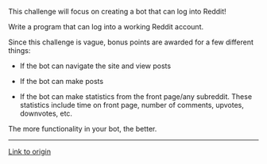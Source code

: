 This challenge will focus on creating a bot that can log into Reddit!

Write a program that can log into a working Reddit account. 

Since this challenge is vague, bonus points are awarded for a few different things:

* If the bot can navigate the site and view posts

* If the bot can make posts

* If the bot can make statistics from the front page/any subreddit. These statistics include time on front page, number of comments, upvotes, downvotes, etc.

The more functionality in your bot, the better.

---

[Link to origin](https://www.reddit.com/r/dailyprogrammer/pr4vo)